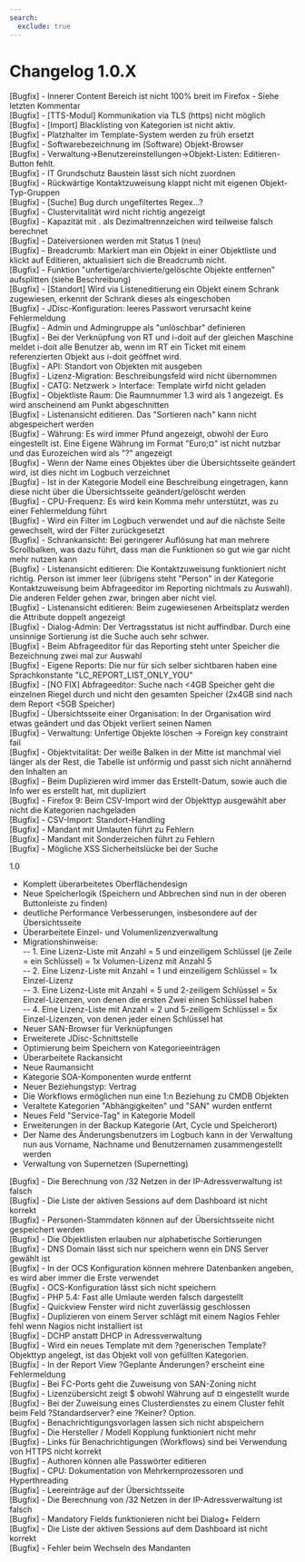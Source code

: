 ```yaml
---
search:
  exclude: true
---
```

# Changelog 1.0.X
<!-- cSpell:disable -->
<!-- markdownlint-disable MD052 -->
[Bugfix] - Innerer Content Bereich ist nicht 100% breit im Firefox - Siehe letzten Kommentar<br>
[Bugfix] - [TTS-Modul] Kommunikation via TLS (https) nicht möglich<br>
[Bugfix] - [Import] Blacklisting von Kategorien ist nicht aktiv.<br>
[Bugfix] - Platzhalter im Template-System werden zu früh ersetzt<br>
[Bugfix] - Softwarebezeichnung im (Software) Objekt-Browser<br>
[Bugfix] - Verwaltung->Benutzereinstellungen->Objekt-Listen: Editieren-Button fehlt.<br>
[Bugfix] - IT Grundschutz Baustein lässt sich nicht zuordnen<br>
[Bugfix] - Rückwärtige Kontaktzuweisung klappt nicht mit eigenen Objekt-Typ-Gruppen<br>
[Bugfix] - [Suche] Bug durch ungefiltertes Regex...?<br>
[Bugfix] - Clustervitalität wird nicht richtig angezeigt<br>
[Bugfix] - Kapazität mit . als Dezimaltrennzeichen wird teilweise falsch berechnet<br>
[Bugfix] - Dateiversionen werden mit Status 1 (neu)<br>
[Bugfix] - Breadcrumb: Markiert man ein Objekt in einer Objektliste und klickt auf Editieren, aktualisiert sich die Breadcrumb nicht.<br>
[Bugfix] - Funktion "unfertige/archivierte/gelöschte Objekte entfernen" aufsplitten (siehe Beschreibung)<br>
[Bugfix] - [Standort] Wird via Listeneditierung ein Objekt einem Schrank zugewiesen, erkennt der Schrank dieses als eingeschoben<br>
[Bugfix] - JDisc-Konfiguration: leeres Passwort verursacht keine Fehlermeldung<br>
[Bugfix] - Admin und Admingruppe als "unlöschbar" definieren<br>
[Bugfix] - Bei der Verknüpfung von RT und i-doit auf der gleichen Maschine meldet i-doit alle Benutzer ab, wenn im RT ein Ticket mit einem referenzierten Objekt aus i-doit geöffnet wird.<br>
[Bugfix] - API: Standort von Objekten mit ausgeben<br>
[Bugfix] - Lizenz-Migration: Beschreibungsfeld wird nicht übernommen<br>
[Bugfix] - CATG: Netzwerk > Interface: Template wirfd nicht geladen<br>
[Bugfix] - Objektliste Raum: Die Raumnummer 1.3 wird als 1 angezeigt. Es wird anscheinend am Punkt abgeschnitten<br>
[Bugfix] - Listenansicht editieren. Das "Sortieren nach" kann nicht abgespeichert werden<br>
[Bugfix] - Währung: Es wird immer Pfund angezeigt, obwohl der Euro eingestellt ist. Eine Eigene Währung im Format "Euro;¤" ist nicht nutzbar und das Eurozeichen wird als "?" angezeigt<br>
[Bugfix] - Wenn der Name eines Objektes über die Übersichtsseite geändert wird, ist dies nicht im Logbuch verzeichnet<br>
[Bugfix] - Ist in der Kategorie Modell eine Beschreibung eingetragen, kann diese nicht über die Übersichtsseite geändert/gelöscht werden<br>
[Bugfix] - CPU-Frequenz: Es wird kein Komma mehr unterstützt, was zu einer Fehlermeldung führt<br>
[Bugfix] - Wird ein Filter im Logbuch verwendet und auf die nächste Seite gewechselt, wird der Filter zurückgesetzt<br>
[Bugfix] - Schrankansicht: Bei geringerer Auflösung hat man mehrere Scrollbalken, was dazu führt, dass man die Funktionen so gut wie gar nicht mehr nutzen kann<br>
[Bugfix] - Listenansicht editieren: Die Kontaktzuweisung funktioniert nicht richtig. Person ist immer leer (übrigens steht "Person" in der Kategorie Kontaktzuweisung beim Abfrageeditor im Reporting nichtmals zu Auswahl). Die anderen Felder gehen zwar, bringen aber nicht viel.<br>
[Bugfix] - Listenansicht editieren: Beim zugewiesenen Arbeitsplatz werden die Attribute doppelt angezeigt<br>
[Bugfix] - Dialog-Admin: Der Vertragsstatus ist nicht auffindbar. Durch eine unsinnige Sortierung ist die Suche auch sehr schwer.<br>
[Bugfix] - Beim Abfrageeditor für das Reporting steht unter Speicher die Bezeichnung zwei mal zur Auswahl<br>
[Bugfix] - Eigene Reports: Die nur für sich selber sichtbaren haben eine Sprachkonstante "LC_REPORT_LIST_ONLY_YOU"<br>
[Bugfix] - [NO FIX] Abfrageeditor: Suche nach <4GB Speicher geht die einzelnen Riegel durch und nicht den gesamten Speicher (2x4GB sind nach dem Report <5GB Speicher)<br>
[Bugfix] - Übersichtsseite einer Organisation: In der Organisation wird etwas geändert und das Objekt verliert seinen Namen<br>
[Bugfix] - Verwaltung: Unfertige Objekte löschen -> Foreign key constraint fail<br>
[Bugfix] - Objektvitalität: Der weiße Balken in der Mitte ist manchmal viel länger als der Rest, die Tabelle ist unförmig und passt sich nicht annähernd den Inhalten an<br>
[Bugfix] - Beim Duplizieren wird immer das Erstellt-Datum, sowie auch die Info wer es erstellt hat, mit dupliziert<br>
[Bugfix] - Firefox 9: Beim CSV-Import wird der Objekttyp ausgewählt aber nicht die Kategorien nachgeladen<br>
[Bugfix] - CSV-Import: Standort-Handling<br>
[Bugfix] - Mandant mit Umlauten führt zu Fehlern<br>
[Bugfix] - Mandant mit Sonderzeichen führt zu Fehlern<br>
[Bugfix] - Mögliche XSS Sicherheitslücke bei der Suche<br>

1.0<br>

-   Komplett überarbeitetes Oberflächendesign<br>
-   Neue Speicherlogik (Speichern und Abbrechen sind nun in der oberen Buttonleiste zu finden)<br>
-   deutliche Performance Verbesserungen, insbesondere auf der Übersichtsseite<br>
-   Überarbeitete Einzel- und Volumenlizenzverwaltung<br>
-   Migrationshinweise:<br>
 -- 1. Eine Lizenz-Liste mit Anzahl = 5 und einzeiligem Schlüssel (je Zeile = ein Schlüssel) = 1x Volumen-Lizenz mit Anzahl 5<br>
 -- 2. Eine Lizenz-Liste mit Anzahl = 1 und einzeiligem Schlüssel = 1x Einzel-Lizenz<br>
 -- 3. Eine Lizenz-Liste mit Anzahl = 5 und 2-zeiligem Schlüssel = 5x Einzel-Lizenzen, von denen die ersten Zwei einen Schlüssel haben<br>
 -- 4. Eine Lizenz-Liste mit Anzahl = 2 und 5-zeiligem Schlüssel = 5x Einzel-Lizenzen, von denen jeder einen Schlüssel hat<br>
-   Neuer SAN-Browser für Verknüpfungen<br>
-   Erweiterete JDisc-Schnittstelle<br>
-   Optimierung beim Speichern von Kategorieeinträgen<br>
-   Überarbeitete Rackansicht<br>
-   Neue Raumansicht<br>
-   Kategorie SOA-Komponenten wurde entfernt<br>
-   Neuer Beziehungstyp: Vertrag<br>
-   Die Workflows ermöglichen nun eine 1:n Beziehung zu CMDB Objekten<br>
-   Veraltete Kategorien "Abhängigkeiten" und "SAN" wurden entfernt<br>
-   Neues Feld "Service-Tag" in Kategorie Modell<br>
-   Erweiterungen in der Backup Kategorie (Art, Cycle und Speicherort)<br>
-   Der Name des Änderungsbenutzers im Logbuch kann in der Verwaltung<br>
 nun aus Vorname, Nachname und Benutzernamen zusammengestellt werden<br>
-   Verwaltung von Supernetzen (Supernetting)<br>

 [Bugfix] - Die Berechnung von /32 Netzen in der IP-Adressverwaltung ist falsch<br>
 [Bugfix] - Die Liste der aktiven Sessions auf dem Dashboard ist nicht korrekt<br>
 [Bugfix] - Personen-Stammdaten können auf der Übersichtsseite nicht gespeichert werden<br>
 [Bugfix] - Die Objektlisten erlauben nur alphabetische Sortierungen<br>
 [Bugfix] - DNS Domain lässt sich nur speichern wenn ein DNS Server gewählt ist<br>
 [Bugfix] - In der OCS Konfiguration können mehrere Datenbanken angeben, es wird aber immer die Erste verwendet<br>
 [Bugfix] - OCS-Konfiguration lässt sich nicht speichern<br>
 [Bugfix] - PHP 5.4: Fast alle Umlaute werden falsch dargestellt<br>
 [Bugfix] - Quickview Fenster wird nicht zuverlässig geschlossen<br>
 [Bugfix] - Duplizieren von einem Server schlägt mit einem Nagios Fehler fehl wenn Nagios nicht installiert ist<br>
 [Bugfix] - DCHP anstatt DHCP in Adressverwaltung<br>
 [Bugfix] - Wird ein neues Template mit dem ?generischen Template? Objekttyp angelegt, ist das Objekt voll von gefüllten Kategorien.<br>
 [Bugfix] - In der Report View ?Geplante Änderungen? erscheint eine Fehlermeldung<br>
 [Bugfix] - Bei FC-Ports geht die Zuweisung von SAN-Zoning nicht<br>
 [Bugfix] - Lizenzübersicht zeigt $ obwohl Währung auf ¤ eingestellt wurde<br>
 [Bugfix] - Bei der Zuweisung eines Clusterdienstes zu einem Cluster fehlt beim Feld ?Standardserver? eine ?Keiner? Option.<br>
 [Bugfix] - Benachrichtigungsvorlagen lassen sich nicht abspeichern<br>
 [Bugfix] - Die Hersteller / Modell Kopplung funktioniert nicht mehr<br>
 [Bugfix] - Links für Benachrichtigungen (Workflows) sind bei Verwendung von HTTPS nicht korrekt<br>
 [Bugfix] - Authoren können alle Passwörter editieren<br>
 [Bugfix] - CPU: Dokumentation von Mehrkernprozessoren und Hyperthreading<br>
 [Bugfix] - Leereinträge auf der Übersichtsseite<br>
 [Bugfix] - Die Berechnung von /32 Netzen in der IP-Adressverwaltung ist falsch<br>
 [Bugfix] - Mandatory Fields funktionieren nicht bei Dialog+ Feldern<br>
 [Bugfix] - Die Liste der aktiven Sessions auf dem Dashboard ist nicht korrekt<br>
 [Bugfix] - Fehler beim Wechseln des Mandanten<br>
